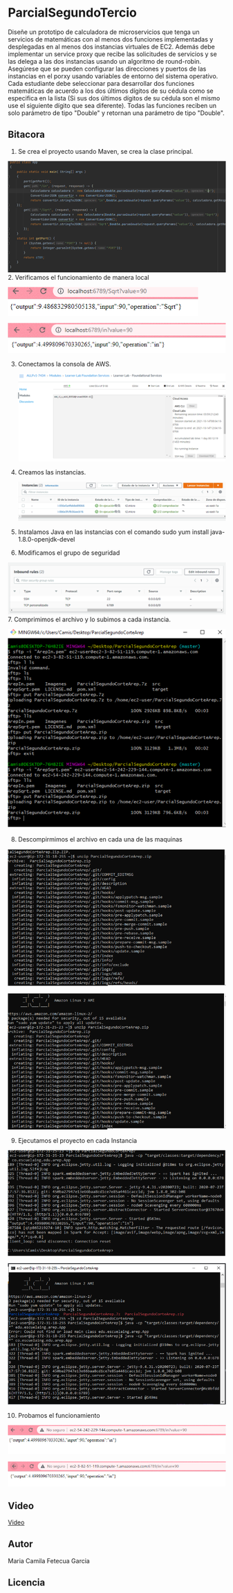 # ParcialSegundoTercio

Diseñe un prototipo de calculadora de microservicios que tenga un servicios de matemáticas con al menos dos funciones implementadas y desplegadas en al menos dos instancias virtuales de EC2. Además debe implementar un service proxy que recibe las solicitudes de servicios y se las delega a las dos instancias usando un algoritmo de round-robin. Asegúrese que se pueden configurar las direcciones y puertos de las instancias en el porxy usando variables de entorno del sistema operativo. Cada estudiante debe seleccionar para desarrollar dos funciones matemáticas de acuerdo a los dos últimos dígitos de su cédula como se especifica en la lista (Si sus dos últimos dígitos de su cédula son el mismo use el siguiente dígito que sea diferente). Todas las funciones reciben un solo parámetro de tipo "Double" y retornan una parámetro de tipo "Double".

## Bitacora
1. Se crea el proyecto usando Maven, se crea la clase principal.
  
  ![Imagen](https://github.com/camilaFetecua/AREP--ParcialSegundoTercio/blob/master/Imagenes/1.PNG)
2. Verificamos el funcionamiento de manera local 
  
  ![Imagen](https://github.com/camilaFetecua/AREP--ParcialSegundoTercio/blob/master/Imagenes/2.1.PNG)
  
  ![Imagen](https://github.com/camilaFetecua/AREP--ParcialSegundoTercio/blob/master/Imagenes/2.2.PNG)

3. Conectamos la consola de AWS.
    
    ![Imagen](https://github.com/camilaFetecua/AREP--ParcialSegundoTercio/blob/master/Imagenes/3.PNG)
4. Creamos las instancias.
   
   ![Imagen](https://github.com/camilaFetecua/AREP--ParcialSegundoTercio/blob/master/Imagenes/4.PNG)
   
5. Instalamos Java en las instancias con el comando sudo yum install java-1.8.0-openjdk-devel
6. Modificamos el grupo de seguridad
  
  ![Imagen](https://github.com/camilaFetecua/AREP--ParcialSegundoTercio/blob/master/Imagenes/6.PNG)
7. Comprimimos el archivo y lo subimos a cada instancia.
  
  ![Imagen](https://github.com/camilaFetecua/AREP--ParcialSegundoTercio/blob/master/Imagenes/7.PNG)

8. Descompirmimos el archivo en cada una de las maquinas
  
  ![Imagen](https://github.com/camilaFetecua/AREP--ParcialSegundoTercio/blob/master/Imagenes/8.1.PNG)
  
  ![Imagen](https://github.com/camilaFetecua/AREP--ParcialSegundoTercio/blob/master/Imagenes/8.2.PNG)
  
09. Ejecutamos el proyecto en cada Instancia
  
  ![Imagen](https://github.com/camilaFetecua/AREP--ParcialSegundoTercio/blob/master/Imagenes/9.1.PNG)
  
  ![Imagen](https://github.com/camilaFetecua/AREP--ParcialSegundoTercio/blob/master/Imagenes/9.2.PNG)
  
10. Probamos el funcionamiento
   
   ![Imagen](https://github.com/camilaFetecua/AREP--ParcialSegundoTercio/blob/master/Imagenes/10.1.PNG)
   
   ![Imagen](https://github.com/camilaFetecua/AREP--ParcialSegundoTercio/blob/master/Imagenes/10.2.PNG)
   

## Video
[Video](https://www.youtube.com/watch?v=BJTruseLmqs)

## Autor
Maria Camila Fetecua Garcia
## Licencia
